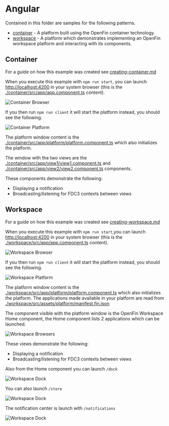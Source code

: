 # Angular

Contained in this folder are samples for the following patterns.

* [container](./container) - A platform built using the OpenFin container technology.
* [workspace](./workspace) - A platform which demonstrates implementing an OpenFin workspace platform and interacting with its components.

## Container

For a guide on how this example was created see [creating-container.md](./creating-container.md)

When you execute this example with `npm run start`, you can launch [http://localhost:4200](http://localhost:4200) in your system browser (this is the [./container/src/app/app.component.ts](./container/src/app/app.component.ts) content).

![Container Browser](./container-browser.png)

If you then run `npm run client` it will start the platform instead, you should see the following.

![Container Platform](./container-platform.png)

The platform window content is the [./container/src/app/platform/platform.component.ts](./container/src/app/platform/platform.component.ts) which also initializes the platform.

The window with the two views are the [./container/src/app/view1/view1.component.ts](./container/src/app/view1/view1.component.ts) and [./container/src/app/view2/view2.component.ts](./container/src/app/view2/view2.component.ts) components.

These components demonstrate the following:

* Displaying a notification
* Broadcasting/listening for FDC3 contexts between views

## Workspace

For a guide on how this example was created see [creating-workspace.md](./creating-workspace.md)

When you execute this example with `npm run start`,you can launch [http://localhost:4200](http://localhost:4200) in your system browser (this is the [./workspace/src/app/app.component.ts](./workspace/src/app/app.component.ts) content).

![Workspace Browser](./workspace-browser.png)

If you then run `npm run client` it will start the platform instead, you should see the following.

![Workspace Platform](./workspace-platform.png)

The platform window content is the [./workspace/src/app/platform/platform.component.ts](./workspace/src/app/platform/platform.component.ts) which also initializes the platform. The applications made available in your platform are read from [./workspace/src/assets/platform/manifest.fin.json](./workspace/src/assets/platform/manifest.fin.json)

The component visible with the platform window is the OpenFin Workspace Home component, the Home component lists 2 applications which can be launched.

![Workspace Browsers](./workspace-browsers.png)

These views demonstrate the following:

* Displaying a notification
* Broadcasting/listening for FDC3 contexts between views

Also from the Home component you can launch `/dock`

![Workspace Dock](./workspace-dock.png)

You can also launch `/store`

![Workspace Dock](./workspace-store.png)

The notification center is launch with `/notifications`

![Workspace Dock](./workspace-notifications.png)
